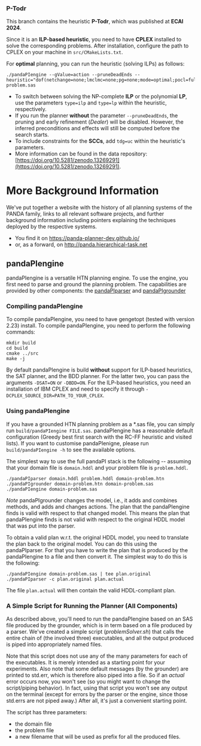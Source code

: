 ### P-Todr

This branch contains the heuristic **P-Todr**, which was published at **ECAI 2024**.

Since it is an **ILP-based heuristic**, you need to have **CPLEX** installed to solve the corresponding problems. After installation, configure the path to CPLEX on your machine in `src/CMakeLists.txt`.

For **optimal** planning, you can run the heuristic (solving ILPs) as follows:

```
./pandaPIengine --gValue=action --pruneDeadEnds --heuristic="dof(netchange=none;lmclmc=none;pg=none;mode=optimal;pocl=full;type=ilp)" problem.sas
```

- To switch between solving the NP-complete **ILP** or the polynomial **LP**, use the parameters `type=ilp` and `type=lp` within the heuristic, respectively.
- If you run the planner **without** the parameter `--pruneDeadEnds`, the pruning and early refinement (*Dealer*) will be disabled. However, the inferred preconditions and effects will still be computed before the search starts.
- To include constraints for the **SCCs**, add `tdg=uc` within the heuristic's parameters.
- More information can be found in the data repository: [https://doi.org/10.5281/zenodo.13269291](https://doi.org/10.5281/zenodo.13269291).


# More Background Information

We've put together a website with the history of all planning systems of the PANDA family, links to all relevant software projects, and further background information including pointers explaining the techniques deployed by the respective systems.

- You find it on https://panda-planner-dev.github.io/
- or, as a forward, on http://panda.hierarchical-task.net

## pandaPIengine

pandaPIengine is a versatile HTN planning engine. To use the engine, you first need to parse and ground the planning problem. The capabilities are provided by other components: the [pandaPIparser](https://github.com/panda-planner-dev/pandaPIparser) and [pandaPIgrounder](https://github.com/panda-planner-dev/pandaPIgrounder)

### Compiling pandaPIengine

To compile pandaPIengine, you need to have gengetopt (tested with version 2.23) install. To compile pandaPIengine, you need to perform the following commands:

```
mkdir build
cd build
cmake ../src
make -j
```
By default pandaPIengine is build **without** support for ILP-based heuristics, the SAT planner, and the BDD planner.
For the latter two, you can pass the arguments `-DSAT=ON` or `-DBDD=ON`. For the ILP-based heuristics, you need an installation of IBM CPLEX and need to specify it through `-DCPLEX_SOURCE_DIR=PATH_TO_YOUR_CPLEX`.

### Using pandaPIengine

If you have a grounded HTN planning problem as a *.sas file, you can simply run `build/pandaPIengine FILE.sas`. pandaPIengine has a reasonable default configuration (Greedy best first search with the RC-FF heuristic and visited lists). If you want to customise pandaPIenigne, please run `build/pandaPIengine -h` to see the available options.

The simplest way to use the full pandaPI stack is the following -- assuming that your domain file is `domain.hddl` and your problem file is `problem.hddl`.

```
./pandaPIparser domain.hddl problem.hddl domain-problem.htn
./pandaPIgrounder domain-problem.htn domain-problem.sas
./pandaPIengine domain-problem.sas
```

*Note* pandaPIgrounder changes the model, i.e., it adds and combines methods, and adds and changes actions. The plan that the pandaPIengine finds is valid with respect to that changed model. This means the plan that pandaPIengine finds is not valid with respect to the original HDDL model that was put into the parser.

To obtain a valid plan w.r.t. the original HDDL model, you need to translate the plan back to the original model. You can do this using the pandaPIparser. For that you have to write the plan that is produced by the pandaPIengine to a file and then convert it. The simplest way to do this is the following:

```
./pandaPIengine domain-problem.sas | tee plan.original
./pandaPIparser -c plan.original plan.actual
```

The file `plan.actual` will then contain the valid HDDL-compliant plan.


### A Simple Script for Running the Planner (All Components)

As described above, you'll need to run the pandaPIengine based on an SAS file produced by the grounder, which is in term based on a file produced by a parser. We've created a simple script (*problemSolver.sh*) that calls the entire chain of (the involved three) executables, and all the output produced is piped into appropriately named files. 

Note that this script does not use any of the many parameters for each of the executables. It is merely intended as a starting point for your experiments. Also note that some default messages (by the grounder) are printed to std.err, which is therefore also piped into a file. So if an *actual* error occurs now, you won't see (so you might want to change the script/piping behavior). In fact, using that script you won't see any output on the terminal (except for errors by the parser or the engine, since those std.errs are not piped away.) After all, it's just a convenient starting point.

The script has three parameters: 
- the domain file
- the problem file
- a new filename that will be used as prefix for all the produced files.
